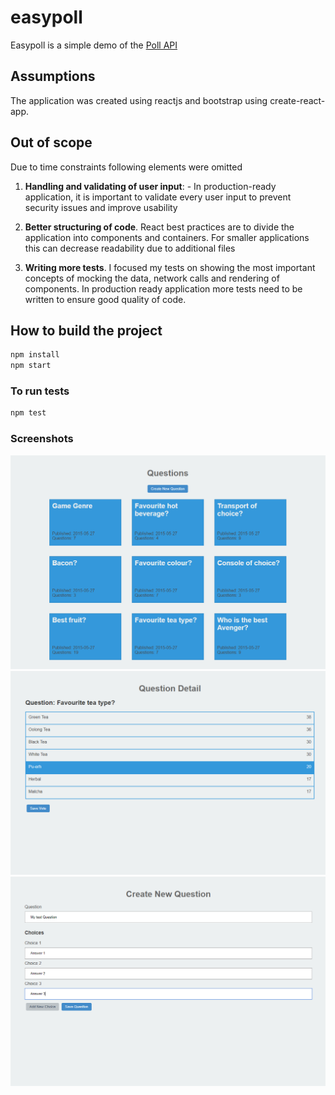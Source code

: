 # easypoll
Easypoll is a simple demo of the  [Poll API](http://docs.pollsapi.apiary.io/.)

## Assumptions
The application was created using reactjs and
bootstrap using create-react-app.

## Out of scope
Due to time constraints following elements were omitted

1. **Handling and validating of user input**: - In production-ready application, it is important to validate every user input to prevent security issues and improve usability

2. **Better structuring of code**. React best practices are to divide the application into components and containers. For smaller applications this can decrease readability due to additional files

3. **Writing more tests**. I focused my tests on showing the most important concepts of mocking the data, network calls and rendering of components. In production ready application more tests need to be written to ensure good quality of code.



## How to build the project

```javascript
npm install
npm start
```

### To run tests

```javascript
npm test
```

### Screenshots

![Question List](screenshots/questions.png "Question List")
![Question Detail](screenshots/question_detail.png "Question Detail")
![Create New Question](screenshots/new_question.png "Create New Question")



